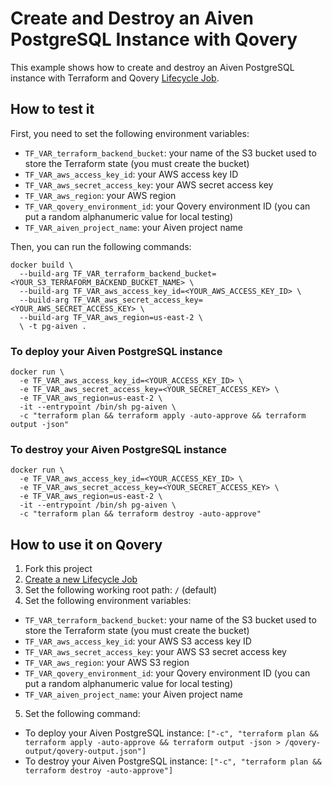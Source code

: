 # Create and Destroy an Aiven PostgreSQL Instance with Qovery

This example shows how to create and destroy an Aiven PostgreSQL instance with Terraform and Qovery [Lifecycle Job](https://hub.qovery.com/docs/using-qovery/configuration/lifecycle-job/).

## How to test it

First, you need to set the following environment variables:
- `TF_VAR_terraform_backend_bucket`: your name of the S3 bucket used to store the Terraform state (you must create the bucket)
- `TF_VAR_aws_access_key_id`: your AWS access key ID
- `TF_VAR_aws_secret_access_key`: your AWS secret access key
- `TF_VAR_aws_region`: your AWS region
- `TF_VAR_qovery_environment_id`: your Qovery environment ID (you can put a random alphanumeric value for local testing)
- `TF_VAR_aiven_project_name`: your Aiven project name

Then, you can run the following commands:

```shell
docker build \
  --build-arg TF_VAR_terraform_backend_bucket=<YOUR_S3_TERRAFORM_BACKEND_BUCKET_NAME> \
  --build-arg TF_VAR_aws_access_key_id=<YOUR_AWS_ACCESS_KEY_ID> \ 
  --build-arg TF_VAR_aws_secret_access_key=<YOUR_AWS_SECRET_ACCESS_KEY> \
  --build-arg TF_VAR_aws_region=us-east-2 \
  \ -t pg-aiven .
```

### To deploy your Aiven PostgreSQL instance

```shell
docker run \
  -e TF_VAR_aws_access_key_id=<YOUR_ACCESS_KEY_ID> \
  -e TF_VAR_aws_secret_access_key=<YOUR_SECRET_ACCESS_KEY> \
  -e TF_VAR_aws_region=us-east-2 \
  -it --entrypoint /bin/sh pg-aiven \
  -c "terraform plan && terraform apply -auto-approve && terraform output -json"
```

### To destroy your Aiven PostgreSQL instance

```shell
docker run \
  -e TF_VAR_aws_access_key_id=<YOUR_ACCESS_KEY_ID> \
  -e TF_VAR_aws_secret_access_key=<YOUR_SECRET_ACCESS_KEY> \
  -e TF_VAR_aws_region=us-east-2 \
  -it --entrypoint /bin/sh pg-aiven \
  -c "terraform plan && terraform destroy -auto-approve"
```

## How to use it on Qovery

1. Fork this project
2. [Create a new Lifecycle Job](https://hub.qovery.com/docs/using-qovery/configuration/lifecycle-job/)
3. Set the following working root path: `/` (default)
4. Set the following environment variables:
  - `TF_VAR_terraform_backend_bucket`: your name of the S3 bucket used to store the Terraform state (you must create the bucket)
  - `TF_VAR_aws_access_key_id`: your AWS S3 access key ID
  - `TF_VAR_aws_secret_access_key`: your AWS S3 secret access key
  - `TF_VAR_aws_region`: your AWS S3 region
  - `TF_VAR_qovery_environment_id`: your Qovery environment ID (you can put a random alphanumeric value for local testing)
  - `TF_VAR_aiven_project_name`: your Aiven project name
5. Set the following command:
  - To deploy your Aiven PostgreSQL instance: `["-c", "terraform plan && terraform apply -auto-approve && terraform output -json > /qovery-output/qovery-output.json"]`
  - To destroy your Aiven PostgreSQL instance: `["-c", "terraform plan && terraform destroy -auto-approve"]`
